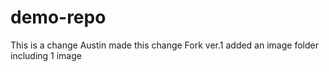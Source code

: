 # demo-repo

This is a change
Austin made this change
Fork ver.1 added an image folder including 1 image